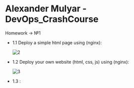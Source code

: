 # Alexander Mulyar - DevOps_CrashCourse 
   Homework -> №1
   
- 1.1 Deploy a simple html page using (nginx):

    ![2](https://user-images.githubusercontent.com/82367885/138549876-43170cac-f860-4abb-ae7a-c67d90c837ce.png)
    
- 1.2 Deploy your own website (html, css, js) using (nginx):
 
    ![3](https://user-images.githubusercontent.com/82367885/138550629-53a2c29a-4849-4091-bb1f-dac2fb3e5344.png)

- 1.3 :

   
